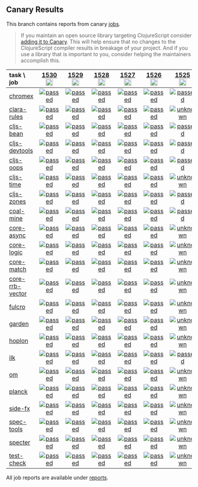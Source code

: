 ## Canary Results

This branch contains reports from canary [jobs](https://github.com/cljs-oss/canary/tree/jobs).

> If you maintain an open source library targeting ClojureScript consider [adding it to Canary](https://github.com/cljs-oss/canary/tree/master#how-to-participate). This will help ensure that no changes to the ClojureScript compiler results in breakage of your project. And if you use a library that is important to you, consider helping the maintainers accomplish this.

[//]: # (begin_overview_table)

| task \ job | <a href="reports/2020/09/09/job-001530-1.10.824-599cd05f" title="job #1530&#xA;&#xA;job&#xA;&#xA;requested by BinaryAge Bot (@babot) on 2020-09-09T11:07:06Z">1530<br/><img width=20 height=20 src="https://avatars0.githubusercontent.com/u/1476765?v=4&s=60"></a> | <a href="reports/2020/09/08/job-001529-1.10.824-599cd05f" title="job #1529&#xA;&#xA;job&#xA;&#xA;requested by BinaryAge Bot (@babot) on 2020-09-08T11:06:59Z">1529<br/><img width=20 height=20 src="https://avatars0.githubusercontent.com/u/1476765?v=4&s=60"></a> | <a href="reports/2020/09/07/job-001528-1.10.824-599cd05f" title="job #1528&#xA;&#xA;job&#xA;&#xA;requested by BinaryAge Bot (@babot) on 2020-09-07T11:06:33Z">1528<br/><img width=20 height=20 src="https://avatars0.githubusercontent.com/u/1476765?v=4&s=60"></a> | <a href="reports/2020/09/06/job-001527-1.10.824-599cd05f" title="job #1527&#xA;&#xA;job&#xA;&#xA;requested by BinaryAge Bot (@babot) on 2020-09-06T11:06:49Z">1527<br/><img width=20 height=20 src="https://avatars0.githubusercontent.com/u/1476765?v=4&s=60"></a> | <a href="reports/2020/09/05/job-001526-1.10.825-ef20514a1" title="job #1526&#xA;&#xA;job -c mfikes -r CLJS-3174&#xA;&#xA;requested by Mike Fikes (@mfikes) on 2020-09-05T18:59:15Z">1526<br/><img width=20 height=20 src="https://avatars1.githubusercontent.com/u/1723464?v=4&s=60"></a> | <a href="reports/2020/09/05/job-001525-1.10.825-ef20514a1" title="job #1525&#xA;&#xA;job -c mfikes -r CLJS-3174&#xA;&#xA;requested by Mike Fikes (@mfikes) on 2020-09-05T18:11:09Z">1525<br/><img width=20 height=20 src="https://avatars1.githubusercontent.com/u/1723464?v=4&s=60"></a> | <a href="reports/2020/09/05/job-001524-1.10.824-599cd05f" title="job #1524&#xA;&#xA;job&#xA;&#xA;requested by BinaryAge Bot (@babot) on 2020-09-05T11:12:07Z">1524<br/><img width=20 height=20 src="https://avatars0.githubusercontent.com/u/1476765?v=4&s=60"></a> | <a href="reports/2020/09/04/job-001523-1.10.824-599cd05f" title="job #1523&#xA;&#xA;job&#xA;&#xA;requested by BinaryAge Bot (@babot) on 2020-09-04T11:06:28Z">1523<br/><img width=20 height=20 src="https://avatars0.githubusercontent.com/u/1476765?v=4&s=60"></a> | <a href="reports/2020/09/03/job-001522-1.10.824-599cd05f" title="job #1522&#xA;&#xA;job&#xA;&#xA;requested by BinaryAge Bot (@babot) on 2020-09-03T11:06:42Z">1522<br/><img width=20 height=20 src="https://avatars0.githubusercontent.com/u/1476765?v=4&s=60"></a> | <a href="reports/2020/09/02/job-001521-1.10.824-599cd05f" title="job #1521&#xA;&#xA;job&#xA;&#xA;requested by BinaryAge Bot (@babot) on 2020-09-02T11:06:19Z">1521<br/><img width=20 height=20 src="https://avatars0.githubusercontent.com/u/1476765?v=4&s=60"></a> |
| :--- | :---: | :---: | :---: | :---: | :---: | :---: | :---: | :---: | :---: | :---: |
| [chromex](https://github.com/binaryage/chromex) | <a href="reports/2020/09/09/job-001530-1.10.824-599cd05f#-chromex"><img title="passed" src="http://box.binaryage.com/s-passed.svg"><a> | <a href="reports/2020/09/08/job-001529-1.10.824-599cd05f#-chromex"><img title="passed" src="http://box.binaryage.com/s-passed.svg"><a> | <a href="reports/2020/09/07/job-001528-1.10.824-599cd05f#-chromex"><img title="passed" src="http://box.binaryage.com/s-passed.svg"><a> | <a href="reports/2020/09/06/job-001527-1.10.824-599cd05f#-chromex"><img title="passed" src="http://box.binaryage.com/s-passed.svg"><a> | <a href="reports/2020/09/05/job-001526-1.10.825-ef20514a1#-chromex"><img title="passed" src="http://box.binaryage.com/s-passed.svg"><a> | <a href="reports/2020/09/05/job-001525-1.10.825-ef20514a1#-chromex"><img title="passed" src="http://box.binaryage.com/s-passed.svg"><a> | <a href="reports/2020/09/05/job-001524-1.10.824-599cd05f#-chromex"><img title="passed" src="http://box.binaryage.com/s-passed.svg"><a> | <a href="reports/2020/09/04/job-001523-1.10.824-599cd05f#-chromex"><img title="passed" src="http://box.binaryage.com/s-passed.svg"><a> | <a href="reports/2020/09/03/job-001522-1.10.824-599cd05f#-chromex"><img title="passed" src="http://box.binaryage.com/s-passed.svg"><a> | <a href="reports/2020/09/02/job-001521-1.10.824-599cd05f#-chromex"><img title="passed" src="http://box.binaryage.com/s-passed.svg"><a> |
| [clara-rules](https://github.com/cerner/clara-rules) | <a href="reports/2020/09/09/job-001530-1.10.824-599cd05f#-clara-rules"><img title="passed" src="http://box.binaryage.com/s-passed.svg"><a> | <a href="reports/2020/09/08/job-001529-1.10.824-599cd05f#-clara-rules"><img title="passed" src="http://box.binaryage.com/s-passed.svg"><a> | <a href="reports/2020/09/07/job-001528-1.10.824-599cd05f#-clara-rules"><img title="passed" src="http://box.binaryage.com/s-passed.svg"><a> | <a href="reports/2020/09/06/job-001527-1.10.824-599cd05f#-clara-rules"><img title="passed" src="http://box.binaryage.com/s-passed.svg"><a> | <a href="reports/2020/09/05/job-001526-1.10.825-ef20514a1#-clara-rules"><img title="passed" src="http://box.binaryage.com/s-passed.svg"><a> | <a href="reports/2020/09/05/job-001525-1.10.825-ef20514a1#-clara-rules"><img title="unknown" src="http://box.binaryage.com/s-unknown.svg"><a> | <a href="reports/2020/09/05/job-001524-1.10.824-599cd05f#-clara-rules"><img title="unknown" src="http://box.binaryage.com/s-unknown.svg"><a> | <a href="reports/2020/09/04/job-001523-1.10.824-599cd05f#-clara-rules"><img title="unknown" src="http://box.binaryage.com/s-unknown.svg"><a> | <a href="reports/2020/09/03/job-001522-1.10.824-599cd05f#-clara-rules"><img title="unknown" src="http://box.binaryage.com/s-unknown.svg"><a> | <a href="reports/2020/09/02/job-001521-1.10.824-599cd05f#-clara-rules"><img title="unknown" src="http://box.binaryage.com/s-unknown.svg"><a> |
| [cljs-bean](https://github.com/mfikes/cljs-bean) | <a href="reports/2020/09/09/job-001530-1.10.824-599cd05f#-cljs-bean"><img title="passed" src="http://box.binaryage.com/s-passed.svg"><a> | <a href="reports/2020/09/08/job-001529-1.10.824-599cd05f#-cljs-bean"><img title="passed" src="http://box.binaryage.com/s-passed.svg"><a> | <a href="reports/2020/09/07/job-001528-1.10.824-599cd05f#-cljs-bean"><img title="passed" src="http://box.binaryage.com/s-passed.svg"><a> | <a href="reports/2020/09/06/job-001527-1.10.824-599cd05f#-cljs-bean"><img title="passed" src="http://box.binaryage.com/s-passed.svg"><a> | <a href="reports/2020/09/05/job-001526-1.10.825-ef20514a1#-cljs-bean"><img title="passed" src="http://box.binaryage.com/s-passed.svg"><a> | <a href="reports/2020/09/05/job-001525-1.10.825-ef20514a1#-cljs-bean"><img title="passed" src="http://box.binaryage.com/s-passed.svg"><a> | <a href="reports/2020/09/05/job-001524-1.10.824-599cd05f#-cljs-bean"><img title="passed" src="http://box.binaryage.com/s-passed.svg"><a> | <a href="reports/2020/09/04/job-001523-1.10.824-599cd05f#-cljs-bean"><img title="passed" src="http://box.binaryage.com/s-passed.svg"><a> | <a href="reports/2020/09/03/job-001522-1.10.824-599cd05f#-cljs-bean"><img title="passed" src="http://box.binaryage.com/s-passed.svg"><a> | <a href="reports/2020/09/02/job-001521-1.10.824-599cd05f#-cljs-bean"><img title="passed" src="http://box.binaryage.com/s-passed.svg"><a> |
| [cljs-devtools](https://github.com/binaryage/cljs-devtools) | <a href="reports/2020/09/09/job-001530-1.10.824-599cd05f#-cljs-devtools"><img title="passed" src="http://box.binaryage.com/s-passed.svg"><a> | <a href="reports/2020/09/08/job-001529-1.10.824-599cd05f#-cljs-devtools"><img title="passed" src="http://box.binaryage.com/s-passed.svg"><a> | <a href="reports/2020/09/07/job-001528-1.10.824-599cd05f#-cljs-devtools"><img title="passed" src="http://box.binaryage.com/s-passed.svg"><a> | <a href="reports/2020/09/06/job-001527-1.10.824-599cd05f#-cljs-devtools"><img title="passed" src="http://box.binaryage.com/s-passed.svg"><a> | <a href="reports/2020/09/05/job-001526-1.10.825-ef20514a1#-cljs-devtools"><img title="passed" src="http://box.binaryage.com/s-passed.svg"><a> | <a href="reports/2020/09/05/job-001525-1.10.825-ef20514a1#-cljs-devtools"><img title="passed" src="http://box.binaryage.com/s-passed.svg"><a> | <a href="reports/2020/09/05/job-001524-1.10.824-599cd05f#-cljs-devtools"><img title="passed" src="http://box.binaryage.com/s-passed.svg"><a> | <a href="reports/2020/09/04/job-001523-1.10.824-599cd05f#-cljs-devtools"><img title="passed" src="http://box.binaryage.com/s-passed.svg"><a> | <a href="reports/2020/09/03/job-001522-1.10.824-599cd05f#-cljs-devtools"><img title="passed" src="http://box.binaryage.com/s-passed.svg"><a> | <a href="reports/2020/09/02/job-001521-1.10.824-599cd05f#-cljs-devtools"><img title="passed" src="http://box.binaryage.com/s-passed.svg"><a> |
| [cljs-oops](https://github.com/binaryage/cljs-oops) | <a href="reports/2020/09/09/job-001530-1.10.824-599cd05f#-cljs-oops"><img title="passed" src="http://box.binaryage.com/s-passed.svg"><a> | <a href="reports/2020/09/08/job-001529-1.10.824-599cd05f#-cljs-oops"><img title="passed" src="http://box.binaryage.com/s-passed.svg"><a> | <a href="reports/2020/09/07/job-001528-1.10.824-599cd05f#-cljs-oops"><img title="passed" src="http://box.binaryage.com/s-passed.svg"><a> | <a href="reports/2020/09/06/job-001527-1.10.824-599cd05f#-cljs-oops"><img title="passed" src="http://box.binaryage.com/s-passed.svg"><a> | <a href="reports/2020/09/05/job-001526-1.10.825-ef20514a1#-cljs-oops"><img title="passed" src="http://box.binaryage.com/s-passed.svg"><a> | <a href="reports/2020/09/05/job-001525-1.10.825-ef20514a1#-cljs-oops"><img title="passed" src="http://box.binaryage.com/s-passed.svg"><a> | <a href="reports/2020/09/05/job-001524-1.10.824-599cd05f#-cljs-oops"><img title="passed" src="http://box.binaryage.com/s-passed.svg"><a> | <a href="reports/2020/09/04/job-001523-1.10.824-599cd05f#-cljs-oops"><img title="passed" src="http://box.binaryage.com/s-passed.svg"><a> | <a href="reports/2020/09/03/job-001522-1.10.824-599cd05f#-cljs-oops"><img title="passed" src="http://box.binaryage.com/s-passed.svg"><a> | <a href="reports/2020/09/02/job-001521-1.10.824-599cd05f#-cljs-oops"><img title="passed" src="http://box.binaryage.com/s-passed.svg"><a> |
| [cljs-time](https://github.com/andrewmcveigh/cljs-time) | <a href="reports/2020/09/09/job-001530-1.10.824-599cd05f#-cljs-time"><img title="passed" src="http://box.binaryage.com/s-passed.svg"><a> | <a href="reports/2020/09/08/job-001529-1.10.824-599cd05f#-cljs-time"><img title="passed" src="http://box.binaryage.com/s-passed.svg"><a> | <a href="reports/2020/09/07/job-001528-1.10.824-599cd05f#-cljs-time"><img title="passed" src="http://box.binaryage.com/s-passed.svg"><a> | <a href="reports/2020/09/06/job-001527-1.10.824-599cd05f#-cljs-time"><img title="passed" src="http://box.binaryage.com/s-passed.svg"><a> | <a href="reports/2020/09/05/job-001526-1.10.825-ef20514a1#-cljs-time"><img title="passed" src="http://box.binaryage.com/s-passed.svg"><a> | <a href="reports/2020/09/05/job-001525-1.10.825-ef20514a1#-cljs-time"><img title="unknown" src="http://box.binaryage.com/s-unknown.svg"><a> | <a href="reports/2020/09/05/job-001524-1.10.824-599cd05f#-cljs-time"><img title="unknown" src="http://box.binaryage.com/s-unknown.svg"><a> | <a href="reports/2020/09/04/job-001523-1.10.824-599cd05f#-cljs-time"><img title="unknown" src="http://box.binaryage.com/s-unknown.svg"><a> | <a href="reports/2020/09/03/job-001522-1.10.824-599cd05f#-cljs-time"><img title="unknown" src="http://box.binaryage.com/s-unknown.svg"><a> | <a href="reports/2020/09/02/job-001521-1.10.824-599cd05f#-cljs-time"><img title="unknown" src="http://box.binaryage.com/s-unknown.svg"><a> |
| [cljs-zones](https://github.com/binaryage/cljs-zones) | <a href="reports/2020/09/09/job-001530-1.10.824-599cd05f#-cljs-zones"><img title="passed" src="http://box.binaryage.com/s-passed.svg"><a> | <a href="reports/2020/09/08/job-001529-1.10.824-599cd05f#-cljs-zones"><img title="passed" src="http://box.binaryage.com/s-passed.svg"><a> | <a href="reports/2020/09/07/job-001528-1.10.824-599cd05f#-cljs-zones"><img title="passed" src="http://box.binaryage.com/s-passed.svg"><a> | <a href="reports/2020/09/06/job-001527-1.10.824-599cd05f#-cljs-zones"><img title="passed" src="http://box.binaryage.com/s-passed.svg"><a> | <a href="reports/2020/09/05/job-001526-1.10.825-ef20514a1#-cljs-zones"><img title="passed" src="http://box.binaryage.com/s-passed.svg"><a> | <a href="reports/2020/09/05/job-001525-1.10.825-ef20514a1#-cljs-zones"><img title="passed" src="http://box.binaryage.com/s-passed.svg"><a> | <a href="reports/2020/09/05/job-001524-1.10.824-599cd05f#-cljs-zones"><img title="passed" src="http://box.binaryage.com/s-passed.svg"><a> | <a href="reports/2020/09/04/job-001523-1.10.824-599cd05f#-cljs-zones"><img title="passed" src="http://box.binaryage.com/s-passed.svg"><a> | <a href="reports/2020/09/03/job-001522-1.10.824-599cd05f#-cljs-zones"><img title="passed" src="http://box.binaryage.com/s-passed.svg"><a> | <a href="reports/2020/09/02/job-001521-1.10.824-599cd05f#-cljs-zones"><img title="passed" src="http://box.binaryage.com/s-passed.svg"><a> |
| [coal-mine](https://github.com/mfikes/coal-mine) | <a href="reports/2020/09/09/job-001530-1.10.824-599cd05f#-coal-mine"><img title="passed" src="http://box.binaryage.com/s-passed.svg"><a> | <a href="reports/2020/09/08/job-001529-1.10.824-599cd05f#-coal-mine"><img title="passed" src="http://box.binaryage.com/s-passed.svg"><a> | <a href="reports/2020/09/07/job-001528-1.10.824-599cd05f#-coal-mine"><img title="passed" src="http://box.binaryage.com/s-passed.svg"><a> | <a href="reports/2020/09/06/job-001527-1.10.824-599cd05f#-coal-mine"><img title="passed" src="http://box.binaryage.com/s-passed.svg"><a> | <a href="reports/2020/09/05/job-001526-1.10.825-ef20514a1#-coal-mine"><img title="passed" src="http://box.binaryage.com/s-passed.svg"><a> | <a href="reports/2020/09/05/job-001525-1.10.825-ef20514a1#-coal-mine"><img title="passed" src="http://box.binaryage.com/s-passed.svg"><a> | <a href="reports/2020/09/05/job-001524-1.10.824-599cd05f#-coal-mine"><img title="passed" src="http://box.binaryage.com/s-passed.svg"><a> | <a href="reports/2020/09/04/job-001523-1.10.824-599cd05f#-coal-mine"><img title="passed" src="http://box.binaryage.com/s-passed.svg"><a> | <a href="reports/2020/09/03/job-001522-1.10.824-599cd05f#-coal-mine"><img title="passed" src="http://box.binaryage.com/s-passed.svg"><a> | <a href="reports/2020/09/02/job-001521-1.10.824-599cd05f#-coal-mine"><img title="passed" src="http://box.binaryage.com/s-passed.svg"><a> |
| [core-async](https://github.com/clojure/core.async) | <a href="reports/2020/09/09/job-001530-1.10.824-599cd05f#-core-async"><img title="passed" src="http://box.binaryage.com/s-passed.svg"><a> | <a href="reports/2020/09/08/job-001529-1.10.824-599cd05f#-core-async"><img title="passed" src="http://box.binaryage.com/s-passed.svg"><a> | <a href="reports/2020/09/07/job-001528-1.10.824-599cd05f#-core-async"><img title="passed" src="http://box.binaryage.com/s-passed.svg"><a> | <a href="reports/2020/09/06/job-001527-1.10.824-599cd05f#-core-async"><img title="passed" src="http://box.binaryage.com/s-passed.svg"><a> | <a href="reports/2020/09/05/job-001526-1.10.825-ef20514a1#-core-async"><img title="passed" src="http://box.binaryage.com/s-passed.svg"><a> | <a href="reports/2020/09/05/job-001525-1.10.825-ef20514a1#-core-async"><img title="unknown" src="http://box.binaryage.com/s-unknown.svg"><a> | <a href="reports/2020/09/05/job-001524-1.10.824-599cd05f#-core-async"><img title="unknown" src="http://box.binaryage.com/s-unknown.svg"><a> | <a href="reports/2020/09/04/job-001523-1.10.824-599cd05f#-core-async"><img title="unknown" src="http://box.binaryage.com/s-unknown.svg"><a> | <a href="reports/2020/09/03/job-001522-1.10.824-599cd05f#-core-async"><img title="unknown" src="http://box.binaryage.com/s-unknown.svg"><a> | <a href="reports/2020/09/02/job-001521-1.10.824-599cd05f#-core-async"><img title="unknown" src="http://box.binaryage.com/s-unknown.svg"><a> |
| [core-logic](https://github.com/clojure/core.logic) | <a href="reports/2020/09/09/job-001530-1.10.824-599cd05f#-core-logic"><img title="passed" src="http://box.binaryage.com/s-passed.svg"><a> | <a href="reports/2020/09/08/job-001529-1.10.824-599cd05f#-core-logic"><img title="passed" src="http://box.binaryage.com/s-passed.svg"><a> | <a href="reports/2020/09/07/job-001528-1.10.824-599cd05f#-core-logic"><img title="passed" src="http://box.binaryage.com/s-passed.svg"><a> | <a href="reports/2020/09/06/job-001527-1.10.824-599cd05f#-core-logic"><img title="passed" src="http://box.binaryage.com/s-passed.svg"><a> | <a href="reports/2020/09/05/job-001526-1.10.825-ef20514a1#-core-logic"><img title="passed" src="http://box.binaryage.com/s-passed.svg"><a> | <a href="reports/2020/09/05/job-001525-1.10.825-ef20514a1#-core-logic"><img title="unknown" src="http://box.binaryage.com/s-unknown.svg"><a> | <a href="reports/2020/09/05/job-001524-1.10.824-599cd05f#-core-logic"><img title="unknown" src="http://box.binaryage.com/s-unknown.svg"><a> | <a href="reports/2020/09/04/job-001523-1.10.824-599cd05f#-core-logic"><img title="unknown" src="http://box.binaryage.com/s-unknown.svg"><a> | <a href="reports/2020/09/03/job-001522-1.10.824-599cd05f#-core-logic"><img title="unknown" src="http://box.binaryage.com/s-unknown.svg"><a> | <a href="reports/2020/09/02/job-001521-1.10.824-599cd05f#-core-logic"><img title="unknown" src="http://box.binaryage.com/s-unknown.svg"><a> |
| [core-match](https://github.com/clojure/core.match) | <a href="reports/2020/09/09/job-001530-1.10.824-599cd05f#-core-match"><img title="passed" src="http://box.binaryage.com/s-passed.svg"><a> | <a href="reports/2020/09/08/job-001529-1.10.824-599cd05f#-core-match"><img title="passed" src="http://box.binaryage.com/s-passed.svg"><a> | <a href="reports/2020/09/07/job-001528-1.10.824-599cd05f#-core-match"><img title="passed" src="http://box.binaryage.com/s-passed.svg"><a> | <a href="reports/2020/09/06/job-001527-1.10.824-599cd05f#-core-match"><img title="passed" src="http://box.binaryage.com/s-passed.svg"><a> | <a href="reports/2020/09/05/job-001526-1.10.825-ef20514a1#-core-match"><img title="passed" src="http://box.binaryage.com/s-passed.svg"><a> | <a href="reports/2020/09/05/job-001525-1.10.825-ef20514a1#-core-match"><img title="unknown" src="http://box.binaryage.com/s-unknown.svg"><a> | <a href="reports/2020/09/05/job-001524-1.10.824-599cd05f#-core-match"><img title="unknown" src="http://box.binaryage.com/s-unknown.svg"><a> | <a href="reports/2020/09/04/job-001523-1.10.824-599cd05f#-core-match"><img title="unknown" src="http://box.binaryage.com/s-unknown.svg"><a> | <a href="reports/2020/09/03/job-001522-1.10.824-599cd05f#-core-match"><img title="unknown" src="http://box.binaryage.com/s-unknown.svg"><a> | <a href="reports/2020/09/02/job-001521-1.10.824-599cd05f#-core-match"><img title="unknown" src="http://box.binaryage.com/s-unknown.svg"><a> |
| [core-rrb-vector](https://github.com/clojure/core.rrb-vector) | <a href="reports/2020/09/09/job-001530-1.10.824-599cd05f#-core-rrb-vector"><img title="passed" src="http://box.binaryage.com/s-passed.svg"><a> | <a href="reports/2020/09/08/job-001529-1.10.824-599cd05f#-core-rrb-vector"><img title="passed" src="http://box.binaryage.com/s-passed.svg"><a> | <a href="reports/2020/09/07/job-001528-1.10.824-599cd05f#-core-rrb-vector"><img title="passed" src="http://box.binaryage.com/s-passed.svg"><a> | <a href="reports/2020/09/06/job-001527-1.10.824-599cd05f#-core-rrb-vector"><img title="passed" src="http://box.binaryage.com/s-passed.svg"><a> | <a href="reports/2020/09/05/job-001526-1.10.825-ef20514a1#-core-rrb-vector"><img title="passed" src="http://box.binaryage.com/s-passed.svg"><a> | <a href="reports/2020/09/05/job-001525-1.10.825-ef20514a1#-core-rrb-vector"><img title="unknown" src="http://box.binaryage.com/s-unknown.svg"><a> | <a href="reports/2020/09/05/job-001524-1.10.824-599cd05f#-core-rrb-vector"><img title="unknown" src="http://box.binaryage.com/s-unknown.svg"><a> | <a href="reports/2020/09/04/job-001523-1.10.824-599cd05f#-core-rrb-vector"><img title="unknown" src="http://box.binaryage.com/s-unknown.svg"><a> | <a href="reports/2020/09/03/job-001522-1.10.824-599cd05f#-core-rrb-vector"><img title="unknown" src="http://box.binaryage.com/s-unknown.svg"><a> | <a href="reports/2020/09/02/job-001521-1.10.824-599cd05f#-core-rrb-vector"><img title="unknown" src="http://box.binaryage.com/s-unknown.svg"><a> |
| [fulcro](https://github.com/fulcrologic/fulcro) | <a href="reports/2020/09/09/job-001530-1.10.824-599cd05f#-fulcro"><img title="passed" src="http://box.binaryage.com/s-passed.svg"><a> | <a href="reports/2020/09/08/job-001529-1.10.824-599cd05f#-fulcro"><img title="passed" src="http://box.binaryage.com/s-passed.svg"><a> | <a href="reports/2020/09/07/job-001528-1.10.824-599cd05f#-fulcro"><img title="passed" src="http://box.binaryage.com/s-passed.svg"><a> | <a href="reports/2020/09/06/job-001527-1.10.824-599cd05f#-fulcro"><img title="passed" src="http://box.binaryage.com/s-passed.svg"><a> | <a href="reports/2020/09/05/job-001526-1.10.825-ef20514a1#-fulcro"><img title="passed" src="http://box.binaryage.com/s-passed.svg"><a> | <a href="reports/2020/09/05/job-001525-1.10.825-ef20514a1#-fulcro"><img title="unknown" src="http://box.binaryage.com/s-unknown.svg"><a> | <a href="reports/2020/09/05/job-001524-1.10.824-599cd05f#-fulcro"><img title="unknown" src="http://box.binaryage.com/s-unknown.svg"><a> | <a href="reports/2020/09/04/job-001523-1.10.824-599cd05f#-fulcro"><img title="unknown" src="http://box.binaryage.com/s-unknown.svg"><a> | <a href="reports/2020/09/03/job-001522-1.10.824-599cd05f#-fulcro"><img title="unknown" src="http://box.binaryage.com/s-unknown.svg"><a> | <a href="reports/2020/09/02/job-001521-1.10.824-599cd05f#-fulcro"><img title="unknown" src="http://box.binaryage.com/s-unknown.svg"><a> |
| [garden](https://github.com/noprompt/garden) | <a href="reports/2020/09/09/job-001530-1.10.824-599cd05f#-garden"><img title="passed" src="http://box.binaryage.com/s-passed.svg"><a> | <a href="reports/2020/09/08/job-001529-1.10.824-599cd05f#-garden"><img title="passed" src="http://box.binaryage.com/s-passed.svg"><a> | <a href="reports/2020/09/07/job-001528-1.10.824-599cd05f#-garden"><img title="passed" src="http://box.binaryage.com/s-passed.svg"><a> | <a href="reports/2020/09/06/job-001527-1.10.824-599cd05f#-garden"><img title="passed" src="http://box.binaryage.com/s-passed.svg"><a> | <a href="reports/2020/09/05/job-001526-1.10.825-ef20514a1#-garden"><img title="passed" src="http://box.binaryage.com/s-passed.svg"><a> | <a href="reports/2020/09/05/job-001525-1.10.825-ef20514a1#-garden"><img title="unknown" src="http://box.binaryage.com/s-unknown.svg"><a> | <a href="reports/2020/09/05/job-001524-1.10.824-599cd05f#-garden"><img title="unknown" src="http://box.binaryage.com/s-unknown.svg"><a> | <a href="reports/2020/09/04/job-001523-1.10.824-599cd05f#-garden"><img title="unknown" src="http://box.binaryage.com/s-unknown.svg"><a> | <a href="reports/2020/09/03/job-001522-1.10.824-599cd05f#-garden"><img title="unknown" src="http://box.binaryage.com/s-unknown.svg"><a> | <a href="reports/2020/09/02/job-001521-1.10.824-599cd05f#-garden"><img title="unknown" src="http://box.binaryage.com/s-unknown.svg"><a> |
| [hoplon](https://github.com/hoplon/hoplon) | <a href="reports/2020/09/09/job-001530-1.10.824-599cd05f#-hoplon"><img title="passed" src="http://box.binaryage.com/s-passed.svg"><a> | <a href="reports/2020/09/08/job-001529-1.10.824-599cd05f#-hoplon"><img title="passed" src="http://box.binaryage.com/s-passed.svg"><a> | <a href="reports/2020/09/07/job-001528-1.10.824-599cd05f#-hoplon"><img title="passed" src="http://box.binaryage.com/s-passed.svg"><a> | <a href="reports/2020/09/06/job-001527-1.10.824-599cd05f#-hoplon"><img title="passed" src="http://box.binaryage.com/s-passed.svg"><a> | <a href="reports/2020/09/05/job-001526-1.10.825-ef20514a1#-hoplon"><img title="passed" src="http://box.binaryage.com/s-passed.svg"><a> | <a href="reports/2020/09/05/job-001525-1.10.825-ef20514a1#-hoplon"><img title="unknown" src="http://box.binaryage.com/s-unknown.svg"><a> | <a href="reports/2020/09/05/job-001524-1.10.824-599cd05f#-hoplon"><img title="unknown" src="http://box.binaryage.com/s-unknown.svg"><a> | <a href="reports/2020/09/04/job-001523-1.10.824-599cd05f#-hoplon"><img title="unknown" src="http://box.binaryage.com/s-unknown.svg"><a> | <a href="reports/2020/09/03/job-001522-1.10.824-599cd05f#-hoplon"><img title="unknown" src="http://box.binaryage.com/s-unknown.svg"><a> | <a href="reports/2020/09/02/job-001521-1.10.824-599cd05f#-hoplon"><img title="unknown" src="http://box.binaryage.com/s-unknown.svg"><a> |
| [ilk](https://github.com/mfikes/ilk) | <a href="reports/2020/09/09/job-001530-1.10.824-599cd05f#-ilk"><img title="passed" src="http://box.binaryage.com/s-passed.svg"><a> | <a href="reports/2020/09/08/job-001529-1.10.824-599cd05f#-ilk"><img title="passed" src="http://box.binaryage.com/s-passed.svg"><a> | <a href="reports/2020/09/07/job-001528-1.10.824-599cd05f#-ilk"><img title="passed" src="http://box.binaryage.com/s-passed.svg"><a> | <a href="reports/2020/09/06/job-001527-1.10.824-599cd05f#-ilk"><img title="passed" src="http://box.binaryage.com/s-passed.svg"><a> | <a href="reports/2020/09/05/job-001526-1.10.825-ef20514a1#-ilk"><img title="passed" src="http://box.binaryage.com/s-passed.svg"><a> | <a href="reports/2020/09/05/job-001525-1.10.825-ef20514a1#-ilk"><img title="passed" src="http://box.binaryage.com/s-passed.svg"><a> | <a href="reports/2020/09/05/job-001524-1.10.824-599cd05f#-ilk"><img title="passed" src="http://box.binaryage.com/s-passed.svg"><a> | <a href="reports/2020/09/04/job-001523-1.10.824-599cd05f#-ilk"><img title="passed" src="http://box.binaryage.com/s-passed.svg"><a> | <a href="reports/2020/09/03/job-001522-1.10.824-599cd05f#-ilk"><img title="passed" src="http://box.binaryage.com/s-passed.svg"><a> | <a href="reports/2020/09/02/job-001521-1.10.824-599cd05f#-ilk"><img title="passed" src="http://box.binaryage.com/s-passed.svg"><a> |
| [om](https://github.com/omcljs/om) | <a href="reports/2020/09/09/job-001530-1.10.824-599cd05f#-om"><img title="passed" src="http://box.binaryage.com/s-passed.svg"><a> | <a href="reports/2020/09/08/job-001529-1.10.824-599cd05f#-om"><img title="passed" src="http://box.binaryage.com/s-passed.svg"><a> | <a href="reports/2020/09/07/job-001528-1.10.824-599cd05f#-om"><img title="passed" src="http://box.binaryage.com/s-passed.svg"><a> | <a href="reports/2020/09/06/job-001527-1.10.824-599cd05f#-om"><img title="passed" src="http://box.binaryage.com/s-passed.svg"><a> | <a href="reports/2020/09/05/job-001526-1.10.825-ef20514a1#-om"><img title="passed" src="http://box.binaryage.com/s-passed.svg"><a> | <a href="reports/2020/09/05/job-001525-1.10.825-ef20514a1#-om"><img title="unknown" src="http://box.binaryage.com/s-unknown.svg"><a> | <a href="reports/2020/09/05/job-001524-1.10.824-599cd05f#-om"><img title="unknown" src="http://box.binaryage.com/s-unknown.svg"><a> | <a href="reports/2020/09/04/job-001523-1.10.824-599cd05f#-om"><img title="unknown" src="http://box.binaryage.com/s-unknown.svg"><a> | <a href="reports/2020/09/03/job-001522-1.10.824-599cd05f#-om"><img title="unknown" src="http://box.binaryage.com/s-unknown.svg"><a> | <a href="reports/2020/09/02/job-001521-1.10.824-599cd05f#-om"><img title="unknown" src="http://box.binaryage.com/s-unknown.svg"><a> |
| [planck](https://github.com/planck-repl/planck) | <a href="reports/2020/09/09/job-001530-1.10.824-599cd05f#-planck"><img title="passed" src="http://box.binaryage.com/s-passed.svg"><a> | <a href="reports/2020/09/08/job-001529-1.10.824-599cd05f#-planck"><img title="passed" src="http://box.binaryage.com/s-passed.svg"><a> | <a href="reports/2020/09/07/job-001528-1.10.824-599cd05f#-planck"><img title="passed" src="http://box.binaryage.com/s-passed.svg"><a> | <a href="reports/2020/09/06/job-001527-1.10.824-599cd05f#-planck"><img title="passed" src="http://box.binaryage.com/s-passed.svg"><a> | <a href="reports/2020/09/05/job-001526-1.10.825-ef20514a1#-planck"><img title="passed" src="http://box.binaryage.com/s-passed.svg"><a> | <a href="reports/2020/09/05/job-001525-1.10.825-ef20514a1#-planck"><img title="unknown" src="http://box.binaryage.com/s-unknown.svg"><a> | <a href="reports/2020/09/05/job-001524-1.10.824-599cd05f#-planck"><img title="unknown" src="http://box.binaryage.com/s-unknown.svg"><a> | <a href="reports/2020/09/04/job-001523-1.10.824-599cd05f#-planck"><img title="unknown" src="http://box.binaryage.com/s-unknown.svg"><a> | <a href="reports/2020/09/03/job-001522-1.10.824-599cd05f#-planck"><img title="unknown" src="http://box.binaryage.com/s-unknown.svg"><a> | <a href="reports/2020/09/02/job-001521-1.10.824-599cd05f#-planck"><img title="unknown" src="http://box.binaryage.com/s-unknown.svg"><a> |
| [side-fx](https://github.com/cljsrn/side-fx) | <a href="reports/2020/09/09/job-001530-1.10.824-599cd05f#-side-fx"><img title="passed" src="http://box.binaryage.com/s-passed.svg"><a> | <a href="reports/2020/09/08/job-001529-1.10.824-599cd05f#-side-fx"><img title="passed" src="http://box.binaryage.com/s-passed.svg"><a> | <a href="reports/2020/09/07/job-001528-1.10.824-599cd05f#-side-fx"><img title="passed" src="http://box.binaryage.com/s-passed.svg"><a> | <a href="reports/2020/09/06/job-001527-1.10.824-599cd05f#-side-fx"><img title="passed" src="http://box.binaryage.com/s-passed.svg"><a> | <a href="reports/2020/09/05/job-001526-1.10.825-ef20514a1#-side-fx"><img title="passed" src="http://box.binaryage.com/s-passed.svg"><a> | <a href="reports/2020/09/05/job-001525-1.10.825-ef20514a1#-side-fx"><img title="unknown" src="http://box.binaryage.com/s-unknown.svg"><a> | <a href="reports/2020/09/05/job-001524-1.10.824-599cd05f#-side-fx"><img title="unknown" src="http://box.binaryage.com/s-unknown.svg"><a> | <a href="reports/2020/09/04/job-001523-1.10.824-599cd05f#-side-fx"><img title="unknown" src="http://box.binaryage.com/s-unknown.svg"><a> | <a href="reports/2020/09/03/job-001522-1.10.824-599cd05f#-side-fx"><img title="unknown" src="http://box.binaryage.com/s-unknown.svg"><a> | <a href="reports/2020/09/02/job-001521-1.10.824-599cd05f#-side-fx"><img title="unknown" src="http://box.binaryage.com/s-unknown.svg"><a> |
| [spec-tools](https://github.com/metosin/spec-tools) | <a href="reports/2020/09/09/job-001530-1.10.824-599cd05f#-spec-tools"><img title="passed" src="http://box.binaryage.com/s-passed.svg"><a> | <a href="reports/2020/09/08/job-001529-1.10.824-599cd05f#-spec-tools"><img title="passed" src="http://box.binaryage.com/s-passed.svg"><a> | <a href="reports/2020/09/07/job-001528-1.10.824-599cd05f#-spec-tools"><img title="passed" src="http://box.binaryage.com/s-passed.svg"><a> | <a href="reports/2020/09/06/job-001527-1.10.824-599cd05f#-spec-tools"><img title="passed" src="http://box.binaryage.com/s-passed.svg"><a> | <a href="reports/2020/09/05/job-001526-1.10.825-ef20514a1#-spec-tools"><img title="passed" src="http://box.binaryage.com/s-passed.svg"><a> | <a href="reports/2020/09/05/job-001525-1.10.825-ef20514a1#-spec-tools"><img title="unknown" src="http://box.binaryage.com/s-unknown.svg"><a> | <a href="reports/2020/09/05/job-001524-1.10.824-599cd05f#-spec-tools"><img title="unknown" src="http://box.binaryage.com/s-unknown.svg"><a> | <a href="reports/2020/09/04/job-001523-1.10.824-599cd05f#-spec-tools"><img title="unknown" src="http://box.binaryage.com/s-unknown.svg"><a> | <a href="reports/2020/09/03/job-001522-1.10.824-599cd05f#-spec-tools"><img title="unknown" src="http://box.binaryage.com/s-unknown.svg"><a> | <a href="reports/2020/09/02/job-001521-1.10.824-599cd05f#-spec-tools"><img title="unknown" src="http://box.binaryage.com/s-unknown.svg"><a> |
| [specter](https://github.com/nathanmarz/specter) | <a href="reports/2020/09/09/job-001530-1.10.824-599cd05f#-specter"><img title="passed" src="http://box.binaryage.com/s-passed.svg"><a> | <a href="reports/2020/09/08/job-001529-1.10.824-599cd05f#-specter"><img title="passed" src="http://box.binaryage.com/s-passed.svg"><a> | <a href="reports/2020/09/07/job-001528-1.10.824-599cd05f#-specter"><img title="passed" src="http://box.binaryage.com/s-passed.svg"><a> | <a href="reports/2020/09/06/job-001527-1.10.824-599cd05f#-specter"><img title="passed" src="http://box.binaryage.com/s-passed.svg"><a> | <a href="reports/2020/09/05/job-001526-1.10.825-ef20514a1#-specter"><img title="passed" src="http://box.binaryage.com/s-passed.svg"><a> | <a href="reports/2020/09/05/job-001525-1.10.825-ef20514a1#-specter"><img title="unknown" src="http://box.binaryage.com/s-unknown.svg"><a> | <a href="reports/2020/09/05/job-001524-1.10.824-599cd05f#-specter"><img title="unknown" src="http://box.binaryage.com/s-unknown.svg"><a> | <a href="reports/2020/09/04/job-001523-1.10.824-599cd05f#-specter"><img title="unknown" src="http://box.binaryage.com/s-unknown.svg"><a> | <a href="reports/2020/09/03/job-001522-1.10.824-599cd05f#-specter"><img title="unknown" src="http://box.binaryage.com/s-unknown.svg"><a> | <a href="reports/2020/09/02/job-001521-1.10.824-599cd05f#-specter"><img title="unknown" src="http://box.binaryage.com/s-unknown.svg"><a> |
| [test-check](https://github.com/clojure/test.check) | <a href="reports/2020/09/09/job-001530-1.10.824-599cd05f#-test-check"><img title="passed" src="http://box.binaryage.com/s-passed.svg"><a> | <a href="reports/2020/09/08/job-001529-1.10.824-599cd05f#-test-check"><img title="passed" src="http://box.binaryage.com/s-passed.svg"><a> | <a href="reports/2020/09/07/job-001528-1.10.824-599cd05f#-test-check"><img title="passed" src="http://box.binaryage.com/s-passed.svg"><a> | <a href="reports/2020/09/06/job-001527-1.10.824-599cd05f#-test-check"><img title="passed" src="http://box.binaryage.com/s-passed.svg"><a> | <a href="reports/2020/09/05/job-001526-1.10.825-ef20514a1#-test-check"><img title="passed" src="http://box.binaryage.com/s-passed.svg"><a> | <a href="reports/2020/09/05/job-001525-1.10.825-ef20514a1#-test-check"><img title="unknown" src="http://box.binaryage.com/s-unknown.svg"><a> | <a href="reports/2020/09/05/job-001524-1.10.824-599cd05f#-test-check"><img title="unknown" src="http://box.binaryage.com/s-unknown.svg"><a> | <a href="reports/2020/09/04/job-001523-1.10.824-599cd05f#-test-check"><img title="unknown" src="http://box.binaryage.com/s-unknown.svg"><a> | <a href="reports/2020/09/03/job-001522-1.10.824-599cd05f#-test-check"><img title="unknown" src="http://box.binaryage.com/s-unknown.svg"><a> | <a href="reports/2020/09/02/job-001521-1.10.824-599cd05f#-test-check"><img title="unknown" src="http://box.binaryage.com/s-unknown.svg"><a> |

[//]: # (end_overview_table)

All job reports are available under [reports](reports).
